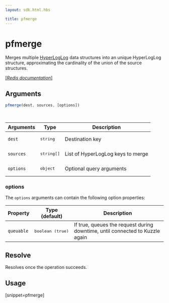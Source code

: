 ```yaml
---
layout: sdk.html.hbs

title: pfmerge
---
```


# pfmerge

Merges multiple [HyperLogLog](https://en.wikipedia.org/wiki/HyperLogLog) data structures into an unique HyperLogLog structure, approximating the cardinality of the union of the source structures.

[[_Redis documentation_]](https://redis.io/commands/pfmerge)

## Arguments

```js
pfmerge(dest, sources, [options])
```

<br/>

| Arguments    | Type    | Description |
|--------------|---------|-------------|
| `dest` | <pre>string</pre> | Destination key |
| `sources` | <pre>string[]</pre> | List of HyperLogLog keys to merge |
| ``options`` | <pre>object</pre> | Optional query arguments |

### options

The `options` arguments can contain the following option properties:

| Property   | Type (default)   | Description                       |
| ---------- | ------- | --------------------------------- |
| `queuable` | <pre>boolean (true)</pre> | If true, queues the request during downtime, until connected to Kuzzle again |

## Resolve

Resolves once the operation succeeds.

## Usage

[snippet=pfmerge]
